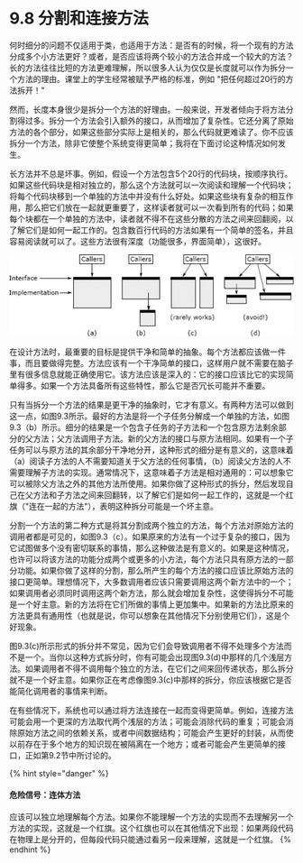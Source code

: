 # 9.8 分割和连接方法

何时细分的问题不仅适用于类，也适用于方法：是否有的时候，将一个现有的方法分成多个小方法更好？或者，是否应该将两个较小的方法合并成一个较大的方法？长的方法往往比短的方法更难理解，所以很多人认为仅仅是长度就可以作为拆分一个方法的理由。课堂上的学生经常被赋予严格的标准，例如 "把任何超过20行的方法拆开！"

然而，长度本身很少是拆分一个方法的好理由。一般来说，开发者倾向于将方法分割得过多。拆分一个方法会引入额外的接口，从而增加了复杂性。它还分离了原始方法的各个部分，如果这些部分实际上是相关的，那么代码就更难读了。你不应该拆分一个方法，除非它使整个系统变得更简单；我将在下面讨论这种情况如何发生。

长方法并不总是坏事。例如，假设一个方法包含5个20行的代码块，按顺序执行。如果这些代码块是相对独立的，那么这个方法就可以一次阅读和理解一个代码块；将每个代码块移到一个单独的方法中并没有什么好处。如果这些块有复杂的相互作用，那么把它们放在一起就更重要了，这样读者就可以一次看到所有的代码；如果每个块都在一个单独的方法中，读者就不得不在这些分散的方法之间来回翻阅，以了解它们是如何一起工作的。包含数百行代码的方法如果有一个简单的签名，并且容易阅读就可以了。这些方法很有深度（功能很多，界面简单），这很好。

![图9.3：一个方法（a）可以通过提取一个子任务（b）或将其功能分成两个独立的方法（c）来进行拆分。如果一个方法产生了浅层的方法，就不应该被拆分，如（d）。](../.gitbook/assets/image.png)

在设计方法时，最重要的目标是提供干净和简单的抽象。每个方法都应该做一件事，而且要做得完整。方法应该有一个干净简单的接口，这样用户就不需要在脑子里有很多信息就能正确使用它。该方法应该是深入的：它的接口应该比它的实现简单得多。如果一个方法具备所有这些特性，那么它是否冗长可能并不重要。

只有当拆分一个方法的结果是更干净的抽象时，它才有意义。有两种方法可以做到这一点，如图9.3所示。最好的方法是将一个子任务分解成一个单独的方法，如图9.3（b）所示。细分的结果是一个包含子任务的子方法和一个包含原方法剩余部分的父方法；父方法调用子方法。新的父方法的接口与原方法相同。如果有一个子任务可以与原方法的其余部分干净地分开，这种形式的细分是有意义的，这意味着（a）阅读子方法的人不需要知道关于父方法的任何事情，（b）阅读父方法的人不需要理解子方法的实现。通常情况下，这意味着子方法是相对通用的：可以想象它可以被除父方法之外的其他方法所使用。如果你做了这种形式的拆分，然后发现自己在父方法和子方法之间来回翻转，以了解它们是如何一起工作的，这就是一个红旗（"连在一起的方法"），表明这种拆分可能是一个坏主意。

分割一个方法的第二种方式是将其分割成两个独立的方法，每个方法对原始方法的调用者都是可见的，如图9.3（c）。如果原来的方法有一个过于复杂的接口，因为它试图做多个没有密切联系的事情，那么这种做法是有意义的。如果是这种情况，也许可以将该方法的功能分成两个或更多的小方法，每个方法只具有原方法的一部分功能。如果你做了这样的分割，那么所产生的每个方法的接口应该比原始方法的接口更简单。理想情况下，大多数调用者应该只需要调用这两个新方法中的一个；如果调用者必须同时调用这两个新方法，那么就会增加复杂性，这使得拆分不可能是一个好主意。新的方法将在它们所做的事情上更加集中。如果新的方法比原来的方法更具有通用性（也就是说，你可以想象在其他情况下分别使用它们），这是个好现象。

图9.3(c)所示形式的拆分并不常见，因为它们会导致调用者不得不处理多个方法而不是一个。当你以这种方式拆分时，你有可能会出现图9.3(d)中那样的几个浅层方法。如果调用者不得不调用每个独立的方法，在它们之间来回传递状态，那么拆分就不是一个好主意。如果你正在考虑像图9.3(c)中那样的拆分，你应该根据它是否能简化调用者的事情来判断。

在有些情况下，系统也可以通过将方法连接在一起而变得更简单。例如，连接方法可能会用一个更深的方法取代两个浅层的方法；可能会消除代码的重复；可能会消除原始方法之间的依赖关系，或者中间数据结构；可能会产生更好的封装，从而使以前存在于多个地方的知识现在被隔离在一个地方；或者可能会产生更简单的接口，正如第9.2节中所讨论的。&#x20;

{% hint style="danger" %}
#### 危险信号：连体方法

应该可以独立地理解每个方法。如果你不能理解一个方法的实现而不去理解另一个方法的实现，这就是一个红旗。这个红旗也可以在其他情况下出现：如果两段代码在物理上是分开的，但每段代码只能通过看另一段来理解，这就是一个红旗。
{% endhint %}

